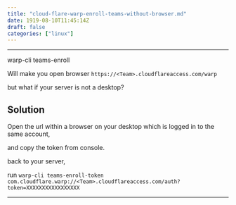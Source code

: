 ```yaml
---
title: "cloud-flare-warp-enroll-teams-without-browser.md"
date: 1919-08-10T11:45:14Z
draft: false
categories: ["linux"]
---
```




---

warp-cli teams-enroll <TeamName>

Will make you open browser `https://<Team>.cloudflareaccess.com/warp`

but what if your server is not a desktop?

## Solution

Open the url within a browser on your desktop which is logged in to the same account,

and copy the token from console.

back to your server, 

run `warp-cli teams-enroll-token com.cloudflare.warp://<Team>.cloudflareaccess.com/auth?token=XXXXXXXXXXXXXXXXX`

---

